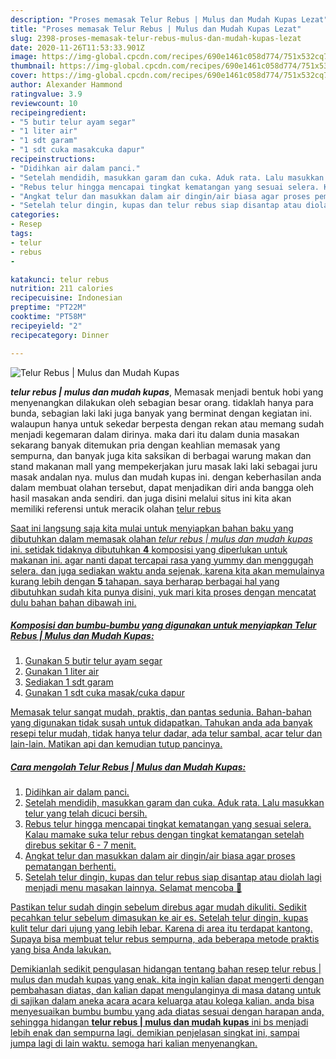 ```yaml
---
description: "Proses memasak Telur Rebus | Mulus dan Mudah Kupas Lezat"
title: "Proses memasak Telur Rebus | Mulus dan Mudah Kupas Lezat"
slug: 2398-proses-memasak-telur-rebus-mulus-dan-mudah-kupas-lezat
date: 2020-11-26T11:53:33.901Z
image: https://img-global.cpcdn.com/recipes/690e1461c058d774/751x532cq70/telur-rebus-mulus-dan-mudah-kupas-foto-resep-utama.jpg
thumbnail: https://img-global.cpcdn.com/recipes/690e1461c058d774/751x532cq70/telur-rebus-mulus-dan-mudah-kupas-foto-resep-utama.jpg
cover: https://img-global.cpcdn.com/recipes/690e1461c058d774/751x532cq70/telur-rebus-mulus-dan-mudah-kupas-foto-resep-utama.jpg
author: Alexander Hammond
ratingvalue: 3.9
reviewcount: 10
recipeingredient:
- "5 butir telur ayam segar"
- "1 liter air"
- "1 sdt garam"
- "1 sdt cuka masakcuka dapur"
recipeinstructions:
- "Didihkan air dalam panci."
- "Setelah mendidih, masukkan garam dan cuka. Aduk rata. Lalu masukkan telur yang telah dicuci bersih."
- "Rebus telur hingga mencapai tingkat kematangan yang sesuai selera. Kalau mamake suka telur rebus dengan tingkat kematangan setelah direbus sekitar 6 - 7 menit."
- "Angkat telur dan masukkan dalam air dingin/air biasa agar proses pematangan berhenti."
- "Setelah telur dingin, kupas dan telur rebus siap disantap atau diolah lagi menjadi menu masakan lainnya. Selamat mencoba 🌺"
categories:
- Resep
tags:
- telur
- rebus
- 

katakunci: telur rebus  
nutrition: 211 calories
recipecuisine: Indonesian
preptime: "PT22M"
cooktime: "PT58M"
recipeyield: "2"
recipecategory: Dinner

---
```



![Telur Rebus | Mulus dan Mudah Kupas](https://img-global.cpcdn.com/recipes/690e1461c058d774/751x532cq70/telur-rebus-mulus-dan-mudah-kupas-foto-resep-utama.jpg)

<b><i>telur rebus | mulus dan mudah kupas</i></b>, Memasak menjadi bentuk hobi yang menyenangkan dilakukan oleh sebagian besar orang. tidaklah hanya para bunda, sebagian laki laki juga banyak yang berminat dengan kegiatan ini. walaupun hanya untuk sekedar berpesta dengan rekan atau memang sudah menjadi kegemaran dalam dirinya. maka dari itu dalam dunia masakan sekarang banyak ditemukan pria dengan keahlian memasak yang sempurna, dan banyak juga kita saksikan di berbagai warung makan dan stand makanan mall yang mempekerjakan juru masak laki laki sebagai juru masak andalan nya.
 mulus dan mudah kupas ini. dengan keberhasilan anda dalam membuat olahan tersebut, dapat menjadikan diri anda bangga oleh hasil masakan anda sendiri. dan juga disini melalui situs ini kita akan memiliki referensi untuk meracik olahan <u>telur rebus 

Saat ini langsung saja kita mulai untuk menyiapkan bahan baku yang dibutuhkan dalam memasak olahan <u><i>telur rebus | mulus dan mudah kupas</i></u> ini. setidak tidaknya dibutuhkan <b>4</b> komposisi yang diperlukan untuk makanan ini. agar nanti dapat tercapai rasa yang yummy dan menggugah selera. dan juga sediakan waktu anda sejenak, karena kita akan memulainya kurang lebih dengan <b>5</b> tahapan. saya berharap berbagai hal yang dibutuhkan sudah kita punya disini, yuk mari kita proses dengan mencatat dulu bahan bahan dibawah ini.

<!--inarticleads1-->

##### Komposisi dan bumbu-bumbu yang digunakan untuk menyiapkan Telur Rebus | Mulus dan Mudah Kupas:

1. Gunakan 5 butir telur ayam segar
1. Gunakan 1 liter air
1. Sediakan 1 sdt garam
1. Gunakan 1 sdt cuka masak/cuka dapur


Memasak telur sangat mudah, praktis, dan pantas sedunia. Bahan-bahan yang digunakan tidak susah untuk didapatkan. Tahukan anda ada banyak resepi telur mudah, tidak hanya telur dadar, ada telur sambal, acar telur dan lain-lain. Matikan api dan kemudian tutup pancinya. 

<!--inarticleads2-->

##### Cara mengolah Telur Rebus | Mulus dan Mudah Kupas:

1. Didihkan air dalam panci.
1. Setelah mendidih, masukkan garam dan cuka. Aduk rata. Lalu masukkan telur yang telah dicuci bersih.
1. Rebus telur hingga mencapai tingkat kematangan yang sesuai selera. Kalau mamake suka telur rebus dengan tingkat kematangan setelah direbus sekitar 6 - 7 menit.
1. Angkat telur dan masukkan dalam air dingin/air biasa agar proses pematangan berhenti.
1. Setelah telur dingin, kupas dan telur rebus siap disantap atau diolah lagi menjadi menu masakan lainnya. Selamat mencoba 🌺


Pastikan telur sudah dingin sebelum direbus agar mudah dikuliti. Sedikit pecahkan telur sebelum dimasukan ke air es. Setelah telur dingin, kupas kulit telur dari ujung yang lebih lebar. Karena di area itu terdapat kantong. Supaya bisa membuat telur rebus sempurna, ada beberapa metode praktis yang bisa Anda lakukan. 

Demikianlah sedikit pengulasan hidangan tentang bahan resep <u>telur rebus | mulus dan mudah kupas</u> yang enak. kita ingin kalian dapat mengerti dengan pembahasan diatas, dan kalian dapat mengulanginya di masa datang untuk di sajikan dalam aneka acara acara keluarga atau kolega kalian. anda bisa menyesuaikan bumbu bumbu yang ada diatas sesuai dengan harapan anda, sehingga hidangan <b>telur rebus | mulus dan mudah kupas</b> ini bs menjadi lebih enak dan sempurna lagi. demikian penjelasan singkat ini, sampai jumpa lagi di lain waktu. semoga hari kalian menyenangkan.
